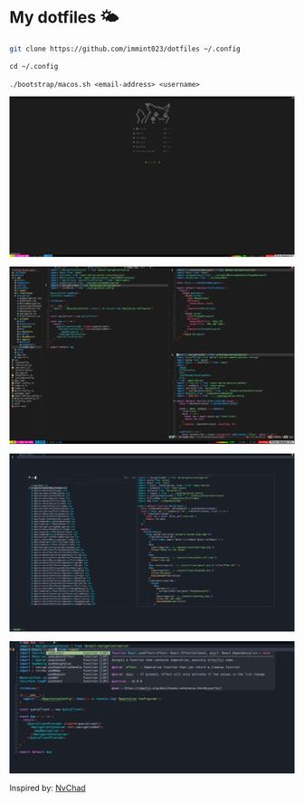 # My dotfiles 🌤

```bash
git clone https://github.com/immint023/dotfiles ~/.config
```

```
cd ~/.config

./bootstrap/macos.sh <email-address> <username>
```

![Alt text](./images/dashboard.png?raw=true "Title")

![Alt text](./images/nvim.png?raw=true "Title")

![Alt text](./images/telescope.png?raw=true "Title")

![Alt text](./images/nvim-compe.png?raw=true "Title")

Inspired by: [NvChad](https://github.com/NvChad/NvChad)

